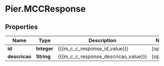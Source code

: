 # Pier.MCCResponse

## Properties
Name | Type | Description | Notes
------------ | ------------- | ------------- | -------------
**id** | **Integer** | {{{m_c_c_response_id_value}}} | [optional] 
**descricao** | **String** | {{{m_c_c_response_descricao_value}}} | [optional] 


